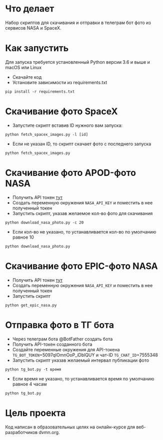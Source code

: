 # Что делает
Набор скриптов для скачивания и отправки в телеграм бот фото из сервисов NASA и SpaceX.

# Как запустить
Для запуска требуется установленный Python версии 3.6 и выше и macOS или Linux

- Скачайте код
- Установите зависимости из requirements.txt
```
pip install -r requirements.txt
```
# Скачивание фото SpaceX

- Запустите скрипт вставив ID нужного вам запуска:
```
python fetch_spacex_images.py -l [id]
```
- Если не указан ID, то скрипт скачает фото с последнего запуска
```
python fetch_spacex_images.py
```

# Скачивание фото APOD-фото NASA

- Получить API токен <a href="https://api.nasa.gov/#signUp%D1%8F" target="_blank">тут</a>
- Создать переменную окружения `NASA_API_KEY` и поместить в нее полученный токен
- Запустить скрипт, указав желаемое кол-во фото для скачивания
```
python download_nasa_photo.py -c 20
```
- Если кол-во не указано, то устанавливается кол-во по умолчанию равное 10
```
python download_nasa_photo.py
```
# Скачивание фото EPIC-фото NASA

- Получить API токен <a href="https://api.nasa.gov/#signUp%D1%8F" target="_blank">тут</a>
- Создать переменную окружения `NASA_API_KEY` и поместить в нее полученный токен
- Запустить скрипт
```
python get_epic_nasa.py
```

# Отправка фото в ТГ бота
- Через телеграм бота @BotFather создать бота
- Получить API-токен созданного бота
- Создайте переменные окружения для API-токена `TG_BOT_TOKEN`=5097qIOmnOoP_iDblQUY 
и чат-ID `TG_CHAT_ID`=7555348
- Запустить скрипт указав желаемый интервал публикации фото
```
python tg_bot.py -t время
```
- Если время не указано, то устанавливается время по умолчанию равное 4 часам
```
python tg_bot.py
```
# Цель проекта

Код написан в образовательных целях на онлайн-курсе для веб-разработчиков dvmn.org.